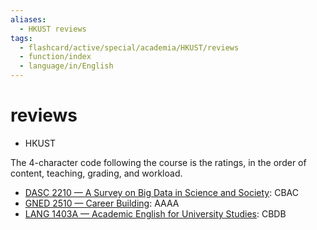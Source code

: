 ```yaml
---
aliases:
  - HKUST reviews
tags:
  - flashcard/active/special/academia/HKUST/reviews
  - function/index
  - language/in/English
---
```


# reviews

- HKUST

The 4-character code following the course is the ratings, in the order of content, teaching, grading, and workload.

- [DASC 2210 — A Survey on Big Data in Science and Society](DASC%202210/review.md): CBAC
- [GNED 2510 — Career Building](GNED%202510/review.md): AAAA
- [LANG 1403A — Academic English for University Studies](LANG%201403A/review.md): CBDB
